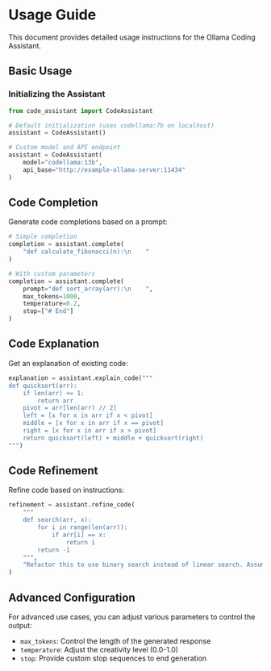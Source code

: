 # Usage Guide

This document provides detailed usage instructions for the Ollama Coding Assistant.

## Basic Usage

### Initializing the Assistant

```python
from code_assistant import CodeAssistant

# Default initialization (uses codellama:7b on localhost)
assistant = CodeAssistant()

# Custom model and API endpoint
assistant = CodeAssistant(
    model="codellama:13b", 
    api_base="http://example-ollama-server:11434"
)
```

## Code Completion

Generate code completions based on a prompt:

```python
# Simple completion
completion = assistant.complete(
    "def calculate_fibonacci(n):\n    "
)

# With custom parameters
completion = assistant.complete(
    prompt="def sort_array(arr):\n    ",
    max_tokens=1000,
    temperature=0.2,
    stop=["# End"]
)
```

## Code Explanation

Get an explanation of existing code:

```python
explanation = assistant.explain_code("""
def quicksort(arr):
    if len(arr) <= 1:
        return arr
    pivot = arr[len(arr) // 2]
    left = [x for x in arr if x < pivot]
    middle = [x for x in arr if x == pivot]
    right = [x for x in arr if x > pivot]
    return quicksort(left) + middle + quicksort(right)
""")
```

## Code Refinement

Refine code based on instructions:

```python
refinement = assistant.refine_code(
    """
    def search(arr, x):
        for i in range(len(arr)):
            if arr[i] == x:
                return i
        return -1
    """,
    "Refactor this to use binary search instead of linear search. Assume the array is sorted."
)
```

## Advanced Configuration

For advanced use cases, you can adjust various parameters to control the output:

- `max_tokens`: Control the length of the generated response
- `temperature`: Adjust the creativity level (0.0-1.0)
- `stop`: Provide custom stop sequences to end generation